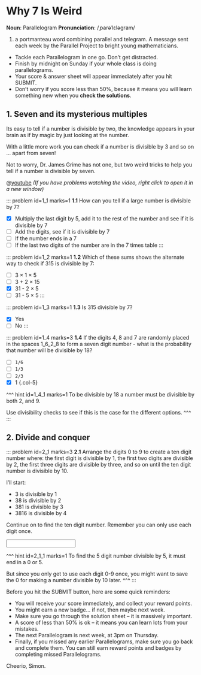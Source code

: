 # Why 7 Is Weird

<div class="dictionary">

__Noun__: Parallelogram
__Pronunciation__: /ˌparəˈlɛləɡram/

1. a portmanteau word combining parallel and telegram. A message sent each
week by the Parallel Project to bright young mathematicians.

</div>

*	Tackle each Parallelogram in one go. Don’t get distracted.
*	Finish by midnight on Sunday if your whole class is doing parallelograms.
*	Your score & answer sheet will appear immediately after you hit SUBMIT.
*	Don’t worry if you score less than 50%, because it means you will learn something new when you __check the solutions__.


## 1. Seven and its mysterious multiples

Its easy to tell if a number is divisible by two, the knowledge appears in your brain as if by magic by just looking at the number.  

With a little more work you can check if a number is divisible by 3 and so on … apart from seven!  

Not to worry, Dr. James Grime has not one, but two weird tricks to help you tell if a number is divisible by seven.

@[youtube](UDQjn_-pDSs?rel=0) _(If you have problems watching the video, right click to open it in a new window)_

::: problem id=1_1 marks=1
__1.1__ How can you tell if a large number is divisible by 7?

* [x] Multiply the last digit by 5, add it to the rest of the number and see if it is divisible by 7
* [ ] Add the digits, see if it is divisible by 7
* [ ] If the number ends in a 7
* [ ] If the last two digits of the number are in the 7 times table
:::

::: problem id=1_2 marks=1
__1.2__ Which of these sums shows the alternate way to check if  315 is divisible by 7:

* [ ] 3 × 1 × 5
* [ ] 3 + 2 × 15
* [x] 31 - 2 × 5
* [ ] 31 - 5 × 5
:::

::: problem id=1_3 marks=1
__1.3__ Is 315 divisible by 7?

* [x] Yes
* [ ] No
:::

::: problem id=1_4 marks=3
__1.4__ If the digits 4, 8 and 7 are randomly placed in the spaces 1_6_2_8 to form a seven digit number - what is the probability that number will be divisible by 18?

* [ ] `1/6`
* [ ] `1/3`
* [ ] `2/3`
* [x] 1
{.col-5}

^^^ hint id=1_4_1 marks=1
To be divisible by 18 a number must be divisible by both 2, and 9.  

Use divisibility checks to see if this is the case for the different options.
^^^
:::


## 2. Divide and conquer

::: problem id=2_1 marks=3
__2.1__ Arrange the digits 0 to 9 to create a ten digit number where: the first digit is divisible by 1, the first two digits are divisible by 2, the first three digits are divisible by three, and so on until the ten digit number is divisible by 10.

I’ll start:  
* 3 is divisible by 1
* 38 is divisible by 2
* 381 is divisible by 3
* 3816 is divisible by 4

Continue on to find the ten digit number. Remember you can only use each digit once.

<input type="number" solution="3816547290"/> 

^^^ hint id=2_1_1 marks=1
To find the 5 digit number divisible by 5, it must end in a 0 or 5.  

But since you only get to use each digit 0-9 once, you might want to save the 0 for making a number divisible by 10 later.
^^^
:::

Before you hit the SUBMIT button, here are some quick reminders:

*	You will receive your score immediately, and collect your reward points.
*	You might earn a new badge... if not, then maybe next week.
*	Make sure you go through the solution sheet – it is massively important.
*	A score of less than 50% is ok – it means you can learn lots from your mistakes.
*	The next Parallelogram is next week, at 3pm on Thursday.
*	Finally, if you missed any earlier Parallelograms, make sure you go back and complete them. You can still earn reward points and badges by completing missed Parallelograms.

Cheerio,
Simon.